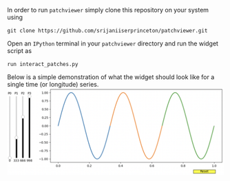 In order to run `patchviewer` simply clone this repository on your system using 
```
git clone https://github.com/srijaniiserprinceton/patchviewer.git
```
Open an `IPython` terminal in your `patchviewer` directory and run the widget script as
```
run interact_patches.py
```
Below is a simple demonstration of what the widget should look like for a single time (or longitude) series.
![Alt text](Figures/expected_interactive_plot.png)


